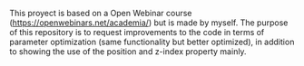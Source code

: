 This proyect is based on a Open Webinar course (https://openwebinars.net/academia/) but is made by myself. The purpose of this repository is to request improvements to the code in terms of parameter optimization (same functionality but better optimized), in addition to showing the use of the position and z-index property mainly.

